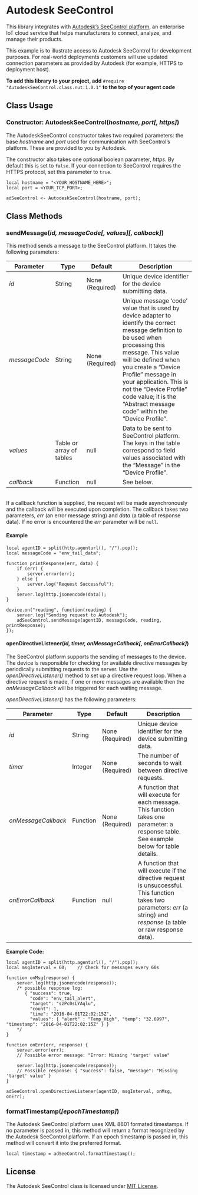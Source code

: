 # Autodesk SeeControl

This library integrates with [Autodesk’s SeeControl platform](https://cloudx.seecontrol.com/), an enterprise IoT cloud service that helps manufacturers to connect, analyze, and manage their products.

This example is to illustrate access to Autodesk SeeControl for development purposes. For real-world deployments customers will use updated connection parameters as provided by Autodesk (for example, HTTPS to deployment host).

**To add this library to your project, add** `#require "AutodeskSeeControl.class.nut:1.0.1"` **to the top of your agent code**

## Class Usage

### Constructor: AutodeskSeeControl(*hostname, port[, https]*)

The AutodeskSeeControl constructor takes two required parameters: the base *hostname* and *port* used for communication with SeeControl’s platform. These are provided to you by Autodesk.

The constructor also takes one optional boolean parameter, *https*. By default this is set to `false`. If your connection to SeeControl requires the HTTPS protocol, set this parameter to `true`.

```squirrel
local hostname = "<YOUR_HOSTNAME_HERE>";
local port = <YOUR_TCP_PORT>;

adSeeControl <- AutodeskSeeControl(hostname, port);
```

## Class Methods

### sendMessage(*id, messageCode[, values][, callback]*)

This method sends a message to the SeeControl platform. It takes the following parameters:

| Parameter | Type | Default | Description |
| ----------| ---- | ------- | ----------- |
| *id* | String | None (Required) | Unique device identifier for the device submitting data. |
| *messageCode* | String | None (Required) | Unique message ‘code’ value that is used by device adapter to identify the correct message definition to be used when processing this message. This value will be defined when you create a “Device Profile” message in your application. This is not the “Device Profile” code value; it is the “Abstract message code” within the “Device Profile”. |
| *values* | Table or array of tables | null | Data to be sent to SeeControl platform. The keys in the table correspond to field values associated with the “Message” in the “Device Profile”. |
| *callback* | Function | null | See below. |

&nbsp;<br>If a callback function is supplied, the request will be made asynchronously and the callback will be executed upon completion. The callback takes two parameters, *err* (an error message string) and *data* (a table of response data). If no error is encountered the *err* parameter will be `null`.

#### Example ####

```squirrel
local agentID = split(http.agenturl(), "/").pop();
local messageCode = "env_tail_data";

function printResponse(err, data) {
    if (err) {
        server.error(err);
    } else {
    	server.log("Request Successful");
    }
    server.log(http.jsonencode(data));
}

device.on("reading", function(reading) {
	server.log("Sending request to Autodesk");
    adSeeControl.sendMessage(agentID, messageCode, reading, printResponse);
});
```

#### openDirectiveListener(*id, timer, onMessageCallback[, onErrorCallback]*)

The SeeControl platform supports the sending of messages to the device. The device is responsible for checking for available directive messages by periodically submitting requests to the server. Use the *openDirectiveListener()* method to set up a directive request loop. When a directive request is made, if one or more messages are available then the *onMessageCallback* will be triggered for each waiting message.

*openDirectiveListener()* has the following parameters:

| Parameter | Type | Default | Description |
| ----------| ---- | ------- | ----------- |
| *id* | String | None (Required) | Unique device identifier for the device submitting data. |
| *timer* | Integer | None (Required) | The number of seconds to wait between directive requests. |
| *onMessageCallback* | Function | None (Required) | A function that will execute for each message. This function takes one parameter: a response table. See example below for table details. |
| *onErrorCallback* | Function | null | A function that will execute if the directive request is unsuccessful. This function takes two parameters: *err* (a string) and *response* (a table or raw response data). |

**Example Code:**

```squirrel
local agentID = split(http.agenturl(), "/").pop();
local msgInterval = 60;    // Check for messages every 60s

function onMsg(response) {
	server.log(http.jsonencode(response));
	/* possible response log:
	   { "success": true,
	     "code": "env_tail_alert",
     	 "target": "szPc0sLYAqlu",
     	 "count": 1,
     	 "time": "2016-04-01T22:02:15Z",
     	 "values": { "alert" : "Temp_High", "temp": "32.6997", "timestamp": "2016-04-01T22:02:15Z" } }
	*/
}

function onErr(err, response) {
	server.error(err);
	// Possible error message: "Error: Missing 'target' value"

	server.log(http.jsonencode(response));
	// Possible response: { "success": false, "message": "Missing 'target' value" }
}

adSeeControl.openDirectiveListener(agentID, msgInterval, onMsg, onErr);
```

### formatTimestamp(*[epochTimestamp]*)

The Autodesk SeeControl platform uses XML 8601 formated timestamps. If no parameter is passed in, this method will return a format recognized by the Autodesk SeeControl platform. If an epoch timestamp is passed in, this method will convert it into the preferred format.

```squirrel
local timestamp = adSeeControl.formatTimestamp();
```

## License

The Autodesk SeeControl class is licensed under [MIT License](https://github.com/electricimp/AutodeskSeeControl/tree/master/LICENSE).

